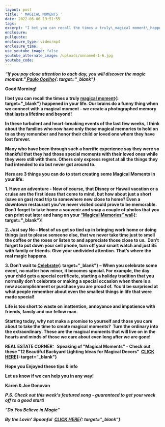 ```yaml
---
layout: post
title: ' MAGICAL MOMENTS '
date: 2022-06-06 13:51:55
tags:
excerpt: "I bet you can recall the times a truly\_magical moment\_happened in your life."
enclosure:
pullquote:
enclosure_type: video/mp4
enclosure_time:
use_youtube_image: false
youtube_alternate_image: /uploads/unnamed-1-6.jpg
youtube_code:
---
```

***“If you pay close attention to each day, you will discover the magic moment."[&nbsp;Paulo Coelho](https://t.e2ma.net/click/2zs6nh/q6p3gvi/y0eheq){: target="_blank"}***

**Good Morning\! &nbsp;**

**I bet you can recall the times a truly&nbsp;[magical moment](https://t.e2ma.net/click/2zs6nh/q6p3gvi/etfheq){: target="_blank"}&nbsp;happened in your life. Our brains do a funny thing when we connect with a magical moment - we create a photographed memory that lasts a lifetime and beyond\!**

**In these turbulent and heart-breaking events of the last few weeks, I think about the families who now have only those magical memories to hold on to as they remember and honor their child or loved one whom they have lost forever. &nbsp;**

**Many who have been through such a horrific experience say they were so thankful that they had those special moments with their loved ones while they were still with them. Others only express regret at all the things they had intended to do but never got around to.**

**Here are 3 things you can do to start creating some Magical Moments in your life:**

**1\. Have an adventure - Now of course, that Disney or Hawaii vacation or a cruise are the first ideas that come to mind, but how about just a short (save on gas) road trip to somewhere new close to home? Even a downtown restaurant you’ve never visited could prove to be memorable. Don’t forget to take home a souvenir and snap a couple of photos that you can print out later and hang on your&nbsp;[“Magical Memories” wall](https://t.e2ma.net/click/2zs6nh/q6p3gvi/ulgheq){: target="_blank"}\!**

**2\. Just say No – Most of us get so tied up in bringing work home or doing things just to please someone else, that we never take time just to smell the coffee or the roses or listen to and appreciate those close to us. &nbsp;Don’t forget to put down your cell phone, turn off your smart watch and just BE with family or friends. Give your undivided attention. That’s where the real magic happens.**

**3\. Don’t wait to&nbsp;[Celebrate](https://t.e2ma.net/click/2zs6nh/q6p3gvi/aehheq){: target="_blank"}&nbsp;– When you celebrate some event, no matter how minor, it becomes special. For example, the day your child gets a special certificate, starting a holiday tradition that you normally don’t celebrate or making a special occasion when there is a new accomplishment or purchase you are proud of. You’d be surprised at what people remember about even the smallest things in life that were made special\!**

**Life is too short to waste on inattention, annoyance and impatience with friends, family and our fellow man.**

**Starting today, why not make a promise to yourself and those you care about to take the time to create magical moments? &nbsp;Turn the ordinary into the extraordinary. These are the magical moments that will live on in the hearts and minds of those we care about even long after we are gone\!**

**REAL ESTATE CORNER: &nbsp; Speaking of "Magical Moments" - Check out these "12 Beautiful Backyard Lighting Ideas for Magical Decors" &nbsp;[CLICK HERE](https://t.e2ma.net/click/2zs6nh/q6p3gvi/q6hheq){: target="_blank"}**

**Hope you Enjoyed these tips & info**

**Let us know if we can help you in any way\!&nbsp;**

**Karen & Joe Donovan&nbsp;**

***P.S. Check out this week's featured song - guaranteed to get your week off to a good start\! &nbsp;***

***"Do You Believe in Magic" &nbsp;***

***By the Lovin' Spoonful &nbsp;[CLICK HERE](https://t.e2ma.net/click/2zs6nh/q6p3gvi/6yiheq){: target="_blank"}***&nbsp;
